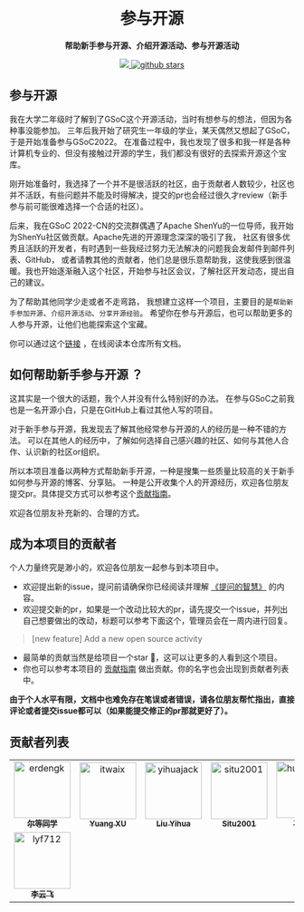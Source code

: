 
<h1 align="center" >
    参与开源
</h1>
<p align="center">
  <strong>帮助新手参与开源、介绍开源活动、参与开源活动</strong>
</p>


<p align="center">
    <a target="_blank" href="">
        <img src="https://img.shields.io/badge/License-Apache%202.0-blue.svg?label=license" />
    </a>
   <a target="_blank" href=''>
        <img src="https://img.shields.io/github/stars/erdengk/gsoc-analyse.svg" alt="github stars"/>
   </a>
</p>

## 参与开源

我在大学二年级时了解到了GSoC这个开源活动，当时有想参与的想法，但因为各种事没能参加。
三年后我开始了研究生一年级的学业，某天偶然又想起了GSoC，于是开始准备参与GSoC2022。
在准备过程中，我也发现了很多和我一样是各种计算机专业的、但没有接触过开源的学生，我们都没有很好的去探索开源这个宝库。

刚开始准备时，我选择了一个并不是很活跃的社区，由于贡献者人数较少，社区也并不活跃，有些问题并不能及时得解决，提交的pr也会经过很久才review（新手参与前可能很难选择一个合适的社区）。

后来，我在GSoC 2022-CN的交流群偶遇了Apache ShenYu的一位导师，我开始为ShenYu社区做贡献。Apache先进的开源理念深深的吸引了我，
社区有很多优秀且活跃的开发者，有时遇到一些我经过努力无法解决的问题我会发邮件到邮件列表、GitHub，
或者请教其他的贡献者，他们总是很乐意帮助我，这使我感到很温暖。我也开始逐渐融入这个社区，开始参与社区会议，了解社区开发动态，提出自己的建议。

为了帮助其他同学少走或者不走弯路， 我想建立这样一个项目，主要目的是`帮助新手参加开源`、`介绍开源活动`、`分享开源经验`。
希望你在参与开源后，也可以帮助更多的人参与开源，让他们也能探索这个宝藏。

你可以通过这个[链接](https://erdengk.github.io/gsoc-analyse/) ，在线阅读本仓库所有文档。

## 如何帮助新手参与开源 ？

这其实是一个很大的话题，我个人并没有什么特别好的办法。
在参与GSoC之前我也是一名开源小白，只是在GitHub上看过其他人写的项目。

对于新手参与开源，我发现去了解其他经常参与开源的人的经历是一种不错的方法。
可以在其他人的经历中，了解如何选择自己感兴趣的社区、如何与其他人合作、认识新的社区or组织。

所以本项目准备以两种方式帮助新手开源，一种是搜集一些质量比较高的关于新手如何参与开源的博客、分享贴。
一种是公开收集个人的开源经历，欢迎各位朋友提交pr。具体提交方式可以参考这个[贡献指南](https://erdengk.github.io/gsoc-analyse/contribution/Contribution%20Guidelines/)。

欢迎各位朋友补充新的、合理的方式。

## 成为本项目的贡献者

个人力量终究是渺小的，欢迎各位朋友一起参与到本项目中。

- 欢迎提出新的issue，提问前请确保你已经阅读并理解 [《提问的智慧》](https://github.com/ryanhanwu/How-To-Ask-Questions-The-Smart-Way/blob/main/README-zh_CN.md) 的内容。
- 欢迎提交新的pr，如果是一个改动比较大的pr，请先提交一个issue，并列出自己想要做出的改动，标题可以参考下面这个，管理员会在一周内进行回复。

> [new feature] Add a new open source activity

- 最简单的贡献当然是给项目一个star 🌟，这可以让更多的人看到这个项目。
- 你也可以参考本项目的 [贡献指南](https://github.com/erdengk/gsoc-analyse/blob/master/docs/contribution/Contribution%20Guidelines.md) 做出贡献。你的名字也会出现到贡献者列表中。

**由于个人水平有限，文档中也难免存在笔误或者错误，请各位朋友帮忙指出，直接评论或者提交issue都可以（如果能提交修正的pr那就更好了）。**

## 贡献者列表

<!-- readme: collaborators,contributors -start -->
<table>
<tr>
    <td align="center">
        <a href="https://github.com/erdengk">
            <img src="https://avatars.githubusercontent.com/u/37730787?v=4" width="100;" alt="erdengk"/>
            <br />
            <sub><b>尔等同学</b></sub>
        </a>
    </td>
    <td align="center">
        <a href="https://github.com/itwaix">
            <img src="https://avatars.githubusercontent.com/u/44227947?v=4" width="100;" alt="itwaix"/>
            <br />
            <sub><b>Yuang XU</b></sub>
        </a>
    </td>
    <td align="center">
        <a href="https://github.com/yihuajack">
            <img src="https://avatars.githubusercontent.com/u/23608500?v=4" width="100;" alt="yihuajack"/>
            <br />
            <sub><b>Liu Yihua</b></sub>
        </a>
    </td>
    <td align="center">
        <a href="https://github.com/situ2001">
            <img src="https://avatars.githubusercontent.com/u/28241963?v=4" width="100;" alt="situ2001"/>
            <br />
            <sub><b>Situ2001</b></sub>
        </a>
    </td>
    <td align="center">
        <a href="https://github.com/huawuque404">
            <img src="https://avatars.githubusercontent.com/u/109327586?v=4" width="100;" alt="huawuque404"/>
            <br />
            <sub><b>花无缺</b></sub>
        </a>
    </td>
    <td align="center">
        <a href="https://github.com/chuxiaoyu">
            <img src="https://avatars.githubusercontent.com/u/17902586?v=4" width="100;" alt="chuxiaoyu"/>
            <br />
            <sub><b>Xiaoyu Chu</b></sub>
        </a>
    </td></tr>
<tr>
    <td align="center">
        <a href="https://github.com/lyf712">
            <img src="https://avatars.githubusercontent.com/u/62736461?v=4" width="100;" alt="lyf712"/>
            <br />
            <sub><b>李云飞</b></sub>
        </a>
    </td></tr>
</table>
<!-- readme: collaborators,contributors -end -->
